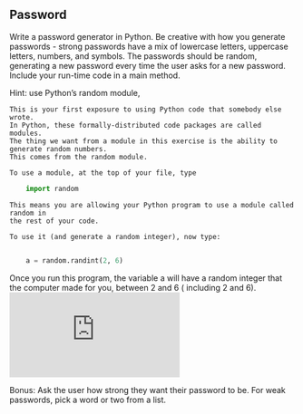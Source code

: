 ## Password

Write a password generator in Python. Be creative with how you generate passwords - strong passwords have a mix of
lowercase letters, uppercase letters, numbers, and symbols. The passwords should be random, generating a new password
every time the user asks for a new password. Include your run-time code in a main method.

Hint:
use Python’s random module,

```
This is your first exposure to using Python code that somebody else wrote.
In Python, these formally-distributed code packages are called modules.
The thing we want from a module in this exercise is the ability to generate random numbers.
This comes from the random module.

To use a module, at the top of your file, type
```

```python
    import random
```

```
This means you are allowing your Python program to use a module called random in 
the rest of your code.

To use it (and generate a random integer), now type:
```

```python

    a = random.randint(2, 6)
```

Once you run this program, the variable a will have a random integer that the computer made for you, between 2 and 6 (
including 2 and 6).
![Python Docs - Random module](https://docs.python.org/3.3/library/random.html)

Bonus:
Ask the user how strong they want their password to be. For weak passwords, pick a word or two from a list.
